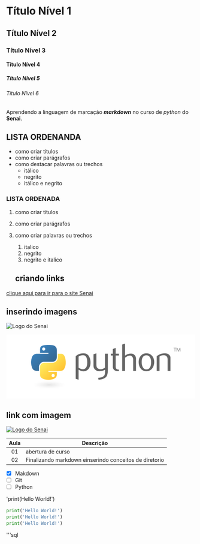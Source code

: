 # Título Nível 1 
## Título Nível 2
### Título Nível 3
#### Título Nível 4
##### Título Nível 5
###### Título Nível 6 

Aprendendo a linguagem de marcação ***markdown*** no curso de *python* do **Senai**. 

## LISTA ORDENANDA 

- como criar títulos 
- como criar parágrafos 
- como destacar palavras ou trechos 
    - itálico 
    - negrito
    - itálico e negrito 

### LISTA ORDENADA 

1. como criar títulos 
1. como criar parágrafos 
1. como criar palavras ou trechos 
    1. italico 
    1. negrito 
    1. negrito e italico 

    ## criando links 
[clique aqui para ir para o site Senai](https://www.sistemafibra.org.br/senai/)

## inserindo imagens 
![Logo do Senai](https://logodownload.org/wp-content/uploads/2019/08/senai-logo-1.png)

![logo python](img\python.png)

## link com imagem 

[![Logo do Senai](https://logodownload.org/wp-content/uploads/2019/08/senai-logo-1.png)](https://www.sistemafibra.org.br/senai/)


|Aula |Descrição |
|:-:|-|
|01| abertura de curso |
|02| Finalizando markdown einserindo conceitos de diretorio 


- [x] Makdown   
- [ ] Git
- [ ] Python 

'print(Hello World!')

```python
print('Hello World!')
print('Hello World!')
print('Hello World!')
```

'''sql 
